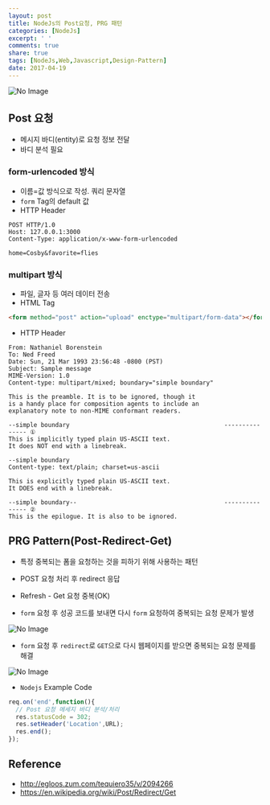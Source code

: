 ```yaml
---
layout: post
title: NodeJs의 Post요청, PRG 패턴
categories: [NodeJs]
excerpt: ' '
comments: true
share: true
tags: [NodeJs,Web,Javascript,Design-Pattern]
date: 2017-04-19
---
```


![No Image](/assets/20170413/1.PNG)

## Post 요청
- 메시지 바디(entity)로 요청 정보 전달
- 바디 분석 필요

### form-urlencoded 방식
- 이름=값 방식으로 작성. 쿼리 문자열
- `form` Tag의 default 값
- HTTP Header

```
POST HTTP/1.0
Host: 127.0.0.1:3000
Content-Type: application/x-www-form-urlencoded

home=Cosby&favorite=flies
```

### multipart 방식
- 파일, 글자 등 여러 데이터 전송
- HTML Tag

``` html
<form method="post" action="upload" enctype="multipart/form-data"></form>
```

- HTTP Header

```
From: Nathaniel Borenstein
To: Ned Freed
Date: Sun, 21 Mar 1993 23:56:48 -0800 (PST)
Subject: Sample message
MIME-Version: 1.0
Content-type: multipart/mixed; boundary="simple boundary"

This is the preamble. It is to be ignored, though it
is a handy place for composition agents to include an
explanatory note to non-MIME conformant readers.

--simple boundary                                           --------------- ①
This is implicitly typed plain US-ASCII text.
It does NOT end with a linebreak.

--simple boundary
Content-type: text/plain; charset=us-ascii

This is explicitly typed plain US-ASCII text.
It DOES end with a linebreak.

--simple boundary--                                         --------------- ②
This is the epilogue. It is also to be ignored.
```

## PRG Pattern(Post-Redirect-Get)
- 특정 중복되는 폼을 요청하는 것을 피하기 위해 사용하는 패턴
- POST 요청 처리 후 redirect 응답
- Refresh - Get 요청 중복(OK)

- `form` 요청 후 성공 코드를 보내면 다시 `form` 요청하여 중복되는 요청 문제가 발생

![No Image](/assets/20170419/1.PNG)

- `form` 요청 후 `redirect`로 `GET`으로 다시 웹페이지를 받으면 중복되는 요청 문제를 해결

![No Image](/assets/20170419/2.PNG)

- `Nodejs` Example Code

``` javascript
req.on('end',function(){
  // Post 요청 메세지 바디 분석/처리
  res.statusCode = 302;
  res.setHeader('Location',URL);
  res.end();
});
```

## Reference
- <http://egloos.zum.com/tequiero35/v/2094266>
- <https://en.wikipedia.org/wiki/Post/Redirect/Get>
